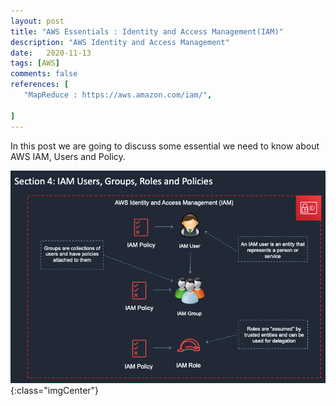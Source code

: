```yaml
---
layout: post
title: "AWS Essentials : Identity and Access Management(IAM)"
description: "AWS Identity and Access Management"
date:   2020-11-13
tags: [AWS]
comments: false
references: [
   "MapReduce : https://aws.amazon.com/iam/",
   
]
---  
```


In this post we are going to discuss some essential we need to know about AWS IAM, Users and Policy.

<!-- <div class="text-center">
    <img src="../../images/2020-11-13-11-36-03.png"/>
</div> -->
![Iam](../../images/2020-11-13-11-36-03.png){:class="imgCenter"}